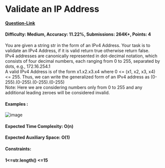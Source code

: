 # Validate an IP Address
#### [Question-Link](https://www.geeksforgeeks.org/problems/validate-an-ip-address-1587115621/1)
#### Difficulty: Medium, Accuracy: 11.22%, Submissions: 264K+, Points: 4
You are given a string str in the form of an IPv4 Address. Your task is to validate an IPv4 Address, if it is valid return true otherwise return false.
<br>
IPv4 addresses are canonically represented in dot-decimal notation, which consists of four decimal numbers, each ranging from 0 to 255, separated by dots, e.g., 172.16.254.1
<br>
A valid IPv4 Address is of the form x1.x2.x3.x4 where 0 <= (x1, x2, x3, x4) <= 255. Thus, we can write the generalized form of an IPv4 address as (0-255).(0-255).(0-255).(0-255)
<br>
Note: Here we are considering numbers only from 0 to 255 and any additional leading zeroes will be considered invalid.

#### Examples :
![image](https://github.com/user-attachments/assets/e45332f9-4566-4209-9b22-554ec3dd6e11)
#### Expected Time Complexity: O(n)
#### Expected Auxiliary Space: O(1)

#### Constraints:
#### 1<=str.length() <=15
